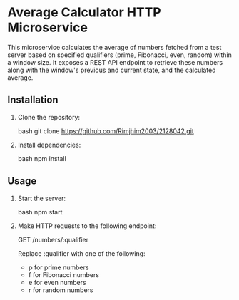 # Average Calculator HTTP Microservice

This microservice calculates the average of numbers fetched from a test server based on specified qualifiers (prime, Fibonacci, even, random) within a window size. It exposes a REST API endpoint to retrieve these numbers along with the window's previous and current state, and the calculated average.

## Installation

1. Clone the repository:

    bash
    git clone https://github.com/Rimjhim2003/2128042.git
    

2. Install dependencies:

    bash
    npm install
    

## Usage

1. Start the server:

    bash
    npm start
    

2. Make HTTP requests to the following endpoint:

    
    GET /numbers/:qualifier
    

    Replace :qualifier with one of the following:
    - p for prime numbers
    - f for Fibonacci numbers
    - e for even numbers
    - r for random numbers
